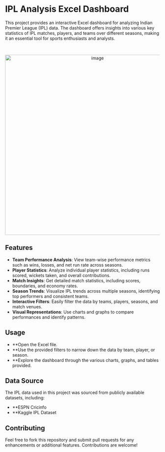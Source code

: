 # IPL Analysis Excel Dashboard

This project provides an interactive Excel dashboard for analyzing Indian Premier League (IPL) data. The dashboard offers insights into various key statistics of IPL matches, players, and teams over different seasons, making it an essential tool for sports enthusiasts and analysts.

<p>&nbsp;</p>
<p align="center">
  <img width="586" alt="image" src="[https://github.com/NikitaLodha25/Excel-Dashboards/assets/84386819/700917a9-fe08-4ee3-bb4f-8285ab44a1ae](https://github.com/Ashishved786/IPL-Dashboard/blob/main/dashboard.PNG?raw=true)">
</p>

## Features

- **Team Performance Analysis**: View team-wise performance metrics such as wins, losses, and net run rate across seasons.
- **Player Statistics**: Analyze individual player statistics, including runs scored, wickets taken, and overall contributions.
- **Match Insights**: Get detailed match statistics, including scores, boundaries, and economy rates.
- **Season Trends**: Visualize IPL trends across multiple seasons, identifying top performers and consistent teams.
- **Interactive Filters**: Easily filter the data by teams, players, seasons, and match venues.
- **Visual Representations**: Use charts and graphs to compare performances and identify patterns.

## Usage

- **Open the Excel file.
- **Use the provided filters to narrow down the data by team, player, or season.
- **Explore the dashboard through the various charts, graphs, and tables provided.

## Data Source

The IPL data used in this project was sourced from publicly available datasets, including:

- **ESPN Cricinfo
- **Kaggle IPL Dataset

## Contributing

Feel free to fork this repository and submit pull requests for any enhancements or additional features. Contributions are welcome!
